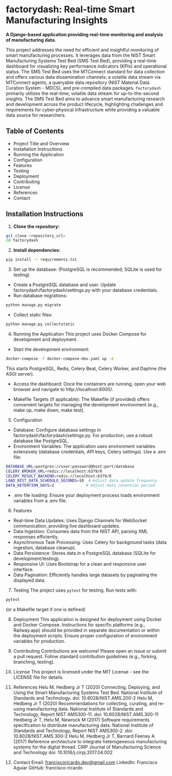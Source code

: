 # factorydash: Real-time Smart Manufacturing Insights

**A Django-based application providing real-time monitoring and 
analysis of manufacturing data.**

This project addresses the need for efficient and insightful monitoring of 
smart manufacturing processes. It leverages data from the NIST Smart 
Manufacturing Systems Test Bed (SMS Test Bed), providing a real-time 
dashboard for visualizing key performance indicators (KPIs) and operational 
status. The SMS Test Bed uses the MTConnect standard for data collection and 
offers various data dissemination channels: a volatile data stream via 
MTConnect agents, a queryable data repository 
(NIST Material Data Curation System - MDCS), and pre-compiled data packages. 
`factorydash` primarily utilizes the real-time, volatile data stream for 
up-to-the-second insights.  The SMS Test Bed aims to advance smart manufacturing 
research and development across the product lifecycle, highlighting challenges 
and requirements for cyber-physical infrastructure while providing a valuable 
data source for researchers.

## Table of Contents

- Project Title and Overview
- Installation Instructions
- Running the Application
- Configuration
- Features
- Testing
- Deployment
- Contributing
- License
- References
- Contact


## Installation Instructions

1. **Clone the repository:**
```bash
git clone <repository_url>
cd factorydash
```

2. **Install dependencies:**
```bash
pip install -r requirements.txt
```

3. Set up the database: (PostgreSQL is recommended; SQLite is used for testing)
- Create a PostgreSQL database and user. 
Update factorydash/factorydash/settings.py with your database credentials.
- Run database migrations:
```bash
python manage.py migrate
```
- Collect static files:
```bash
python manage.py collectstatic
```

4. Running the Application
This project uses Docker Compose for development and deployment.

- Start the development environment:
```bash 
docker-compose -f docker-compose-dev.yaml up -d
```

This starts PostgreSQL, Redis, Celery Beat, Celery Worker, and Daphne (the ASGI server).

- Access the dashboard: Once the containers are running, open your web browser and navigate to http://localhost:8000/.

- Makefile Targets (if applicable): The Makefile (if provided) offers convenient targets for managing the development environment (e.g., make up, make down, make test).

5. Configuration

- Database: Configure database settings in factorydash/factorydash/settings.py. For production, use a robust database like PostgreSQL.
- Environment Variables: The application uses environment variables extensively (database credentials, API keys, Celery settings). Use a .env file:
```bash
DATABASE_URL=postgres://user:password@host:port/database
CELERY_BROKER_URL=redis://localhost:6379/0
CELERY_RESULT_BACKEND=redis://localhost:6379/0
LOAD_NIST_DATA_SCHEDULE_SECONDS=10  # Adjust data update frequency
DATA_RETENTION_DAYS=2              # Adjust data retention period
```
- .env file loading: Ensure your deployment process loads environment variables from a .env file.

6. Features
- Real-time Data Updates: Uses Django Channels for WebSocket communication, providing live dashboard updates.
- Data Ingestion: Consumes data from the NIST API, parsing XML responses efficiently.
- Asynchronous Task Processing: Uses Celery for background tasks (data ingestion, database cleanup).
- Data Persistence: Stores data in a PostgreSQL database (SQLite for development/testing).
- Responsive UI: Uses Bootstrap for a clean and responsive user interface.
- Data Pagination: Efficiently handles large datasets by paginating the displayed data.

7. Testing
The project uses `pytest` for testing. Run tests with:

```bash 
pytest
```
(or a Makefile target if one is defined)

8. Deployment
This application is designed for deployment using Docker and Docker Compose. Instructions for specific platforms (e.g., Railway.app) should be provided in separate documentation or within the deployment scripts. Ensure proper configuration of environment variables for production.

9. Contributing
Contributions are welcome! Please open an issue or submit a pull request. Follow standard contribution guidelines (e.g., forking, branching, testing).

10. License
This project is licensed under the MIT License - see the LICENSE file for details.

11. References
Helu M, Hedberg Jr T (2020) Connecting, Deploying, and Using the Smart Manufacturing Systems Test Bed. National Institute of Standards and Technology. doi: 10.6028/NIST.AMS.200-2
Helu M, Hedberg Jr T (2020) Recommendations for collecting, curating, and re-using manufacturing data. National Institute of Standards and Technology, Report NIST AMS300-11. doi: 10.6028/NIST.AMS.300-11
Hedberg Jr T, Helu M, Newrock M (2017) Software requirements specification to distribute manufacturing data. National Institute of Standards and Technology, Report NIST AMS300-2. doi: 10.6028/NIST.AMS.300-2
Helu M, Hedberg Jr T, Barnard Feeney A (2017) Reference architecture to integrate heterogeneous manufacturing systems for the digital thread. CIRP Journal of Manufacturing Science and Technology doi: 10.1016/j.cirpj.2017.04.002

12. Contact
Email: franciscoricardo.dev@gmail.com
LinkedIn: Francisco Aguiar
GitHub: francisco-ricardo
   
